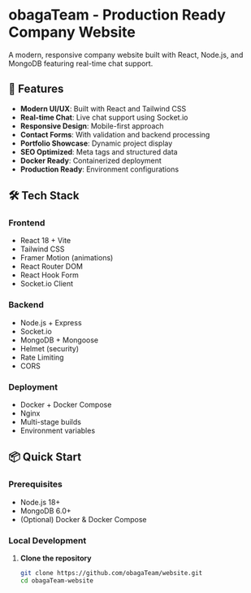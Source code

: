 # obagaTeam - Production Ready Company Website

A modern, responsive company website built with React, Node.js, and MongoDB featuring real-time chat support.

## 🚀 Features

- **Modern UI/UX**: Built with React and Tailwind CSS
- **Real-time Chat**: Live chat support using Socket.io
- **Responsive Design**: Mobile-first approach
- **Contact Forms**: With validation and backend processing
- **Portfolio Showcase**: Dynamic project display
- **SEO Optimized**: Meta tags and structured data
- **Docker Ready**: Containerized deployment
- **Production Ready**: Environment configurations

## 🛠 Tech Stack

### Frontend
- React 18 + Vite
- Tailwind CSS
- Framer Motion (animations)
- React Router DOM
- React Hook Form
- Socket.io Client

### Backend
- Node.js + Express
- Socket.io
- MongoDB + Mongoose
- Helmet (security)
- Rate Limiting
- CORS

### Deployment
- Docker + Docker Compose
- Nginx
- Multi-stage builds
- Environment variables

## 📦 Quick Start

### Prerequisites
- Node.js 18+
- MongoDB 6.0+
- (Optional) Docker & Docker Compose

### Local Development

1. **Clone the repository**
   ```bash
   git clone https://github.com/obagaTeam/website.git
   cd obagaTeam-website